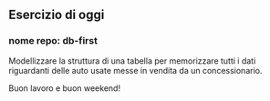 ## Esercizio di oggi
### nome repo: db-first

Modellizzare la struttura di una tabella per memorizzare tutti i dati riguardanti delle auto usate messe in vendita da un concessionario.

Buon lavoro e buon weekend!